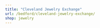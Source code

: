 ```yaml
---
title: "Cleveland Jewelry Exchange"
url: /bedford/cleveland-jewelry-exchange/
shop: jewelry
---
```

